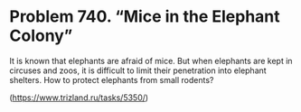 # Problem 740. “Mice in the Elephant Colony”

It is known that elephants are afraid of mice. But when elephants are kept in circuses and zoos, it is difficult to limit their penetration into elephant shelters. How to protect elephants from small rodents?

(https://www.trizland.ru/tasks/5350/)